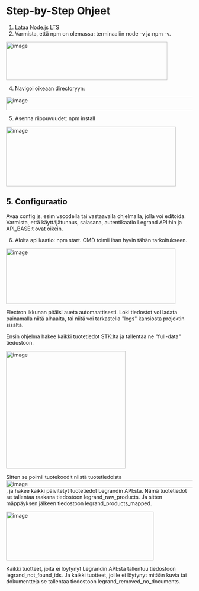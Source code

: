 # Step-by-Step Ohjeet

1. Lataa [Node.js LTS](https://nodejs.org/en)
2. Varmista, että npm on olemassa: terminaaliin node -v ja npm -v. 

<img width="435" height="103" alt="image" src="https://github.com/user-attachments/assets/6cb26881-9b66-4b9f-ab5f-f719fe38c11a" />

4. Navigoi oikeaan directoryyn:
<img width="518" height="36" alt="image" src="https://github.com/user-attachments/assets/17118c80-0465-4e13-bd1f-2072baa6d1ea" /> 


5. Asenna riippuvuudet: npm install
<img width="458" height="161" alt="image" src="https://github.com/user-attachments/assets/b4f62cc3-2e99-4ea1-9523-b7f3858793c1" />

## 5. Configuraatio
   Avaa config.js, esim vscodella tai vastaavalla ohjelmalla, jolla voi editoida. Varmista, että käyttäjätunnus, salasana, autentikaatio Legrand API:hin ja API_BASE:t ovat oikein.

6. Aloita aplikaatio: npm start. CMD toimii ihan hyvin tähän tarkoitukseen.
<img width="457" height="150" alt="image" src="https://github.com/user-attachments/assets/06bbd0d7-874f-4897-bd3a-ab503146327b" />


Electron ikkunan pitäisi aueta automaattisesti. Loki tiedostot voi ladata painamalla niitä alhaalta, tai niitä voi tarkastella "logs" kansiosta projektin sisältä.


Ensin ohjelma hakee kaikki tuotetiedot STK:lta ja tallentaa ne "full-data" tiedostoon.

<img width="322" height="318" alt="image" src="https://github.com/user-attachments/assets/8e9791fd-9f60-4f2d-b318-33d4ebffa63a" />

Sitten se poimii tuotekoodit niistä tuotetiedoista <img width="709" height="20" alt="image" src="https://github.com/user-attachments/assets/80002b17-8473-4718-9fce-48cf28d38bac" />
, ja hakee kaikki päivitetyt tuotetiedot Legrandin API:sta. Nämä tuotetiedot se tallentaa raakana tiedostoon legrand_raw_products. Ja sitten mäppäyksen jälkeen tiedostoon legrand_products_mapped. 

<img width="398" height="132" alt="image" src="https://github.com/user-attachments/assets/d1ca329c-3f8d-4908-946e-065427e8b291" />


Kaikki tuotteet, joita ei löytynyt Legrandin API:sta tallentuu tiedostoon legrand_not_found_ids. Ja kaikki tuotteet, joille ei löytynyt mitään kuvia tai dokumentteja se tallentaa tiedostoon legrand_removed_no_documents. 
